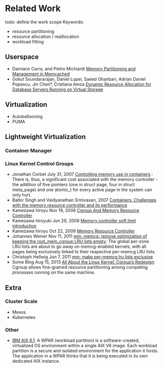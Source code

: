 # Related Work
todo: define the work scope
Keywords:
* resource partitioning
* resource allocation / realllocation
* workload fitting

## Userspace
* Damiano Carra, and Pietro Michiardi [Memory Partitioning and Management in Memcached](http://www.eurecom.fr/fr/publication/5014/download/data-publi-5014.pdf)
* Gokul Soundararajan, Daniel Lupei, Saeed Ghanbari, Adrian Daniel Popescu, Jin Chen*, Cristiana Amza [Dynamic Resource Allocation for Database Servers Running on Virtual Storage](https://www.usenix.org/legacy/event/fast09/tech/full_papers/soundararajan/soundararajan_html/)
## Virtualization
* Autoballooning
* PUMA
## Lightweight Virtualization
### Container Manager
### Linux Kernel Control Groups
* Jonathan Corbet July 31, 2007 [Controlling memory use in containers](http://lwn.net/Articles/243795/) : There is, thus, a significant cost associated with the memory controller - the addition of five pointers (one in struct page, four in struct meta_page) and one atomic_t for every active page in the system can only hurt.
* Balbir Singh and Vaidyanathan Srinivasan, 2007  [Containers: Challenges with the memory resource controller and its performance](https://www.kernel.org/doc/ols/2007/ols2007v2-pages-209-222.pdf)
* Kamezawa hiroyu Nov 19, 2008 [Cgroup And Memory Resource Controller](https://www.linuxfoundation.jp/jp_uploads/seminar20081119/CgroupMemcgMaster.pdf)
* Kamezawa hiroyuki Jun 29, 2008 [Memory controller soft limit introduction](https://lkml.org/lkml/2008/6/29/253)
* Kamezawa hiroyu Oct 22, 2009 [Memory Resource Controller](https://events.linuxfoundation.org/images/stories/slides/jls09/jls09_kamezawa.pdf)
* Johannes Weiner Nov 11, 2011 [mm: memcg: remove optimization of keeping the root_mem_cgroup LRU lists empty](https://lkml.org/lkml/2011/11/8/414): The global per-zone LRU lists are about to go away on memcg-enabled kernels, with all pages being exclusively linked to their respective per-memcg LRU lists.
* Christoph Hellwig Jun 7, 2011 [mm: make per-memcg lru lists exclusive](https://lkml.org/lkml/2011/6/7/184)
* Some Blog Aug 15, 2013 [All About the Linux Kernel: Cgroup’s Redesign](https://www.linux.com/blog/all-about-linux-kernel-cgroups-redesign): Cgroup allows fine-grained resource partitioning among competing processes running on the same machine.

## Extra
### Cluster Scale
* Mesos
* Kubernetes
### Other
* [IBM AIX 6.1](http://www.mi.fu-berlin.de/wiki/pub/Tec/ArtLehreSystemverwaltung2010/WPAR-sg247431.pdf): A WPAR (workload partition) is a software-created, virtualized OS environment within a single AIX V6
image. Each workload partition is a secure and isolated environment for the
application it hosts. The application in a WPAR thinks that it is being executed in
its own dedicated AIX instance.
